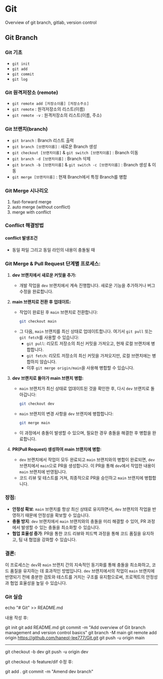 # Git
Overview of git branch, gitlab, version control

## Git Branch

### Git 기초

- `git init`
- `git add`
- `git commit`
- `git log`

### Git 원격저장소 (remote)

- `git remote add [저장소이름] [저장소주소]`
- `git remote` : 원걱저장소의 리스트(이름)
- `git remote -v` : 원격저장소의 리스트(이름, 주소)

### Git 브랜치(branch)

- `git branch` : Branch 리스트 출력
- `git branch [브랜치이름]` : 새로운 Branch 생성
- `git checkout [브랜치이름]` & `git switch [브랜치이름]` : Branch 이동
- `git branch -d [브랜치이름]` : Branch 삭제
- `git branch -b [브랜치이름]` & `git switch -c [브랜치이름]` : Branch 생성 & 이동
- `git merge [브랜치이름]` : 현재 Branch에서 특정 Branch를 병합

### Git Merge 시나리오

1. fast-forward merge
2. auto merge (without conflict)
3. merge with conflict

### Conflict 해결방법

#### conflict 발생조건

- 동일 파일 그리고 동일 라인의 내용이 충돌될 때

### Git Merge & Pull Request 단계별 프로세스:

1. **dev 브랜치에서 새로운 커밋을 추가:**
   - 개발 작업을 `dev` 브랜치에서 계속 진행합니다. 새로운 기능을 추가하거나 버그 수정을 완료합니다.

2. **main 브랜치로 전환 후 업데이트:**
   - 작업이 완료된 후 `main` 브랜치로 전환합니다:
     ```bash
     git checkout main
     ```
   - 그 다음, `main` 브랜치를 최신 상태로 업데이트합니다. 여기서 `git pull` 또는 `git fetch`를 사용할 수 있습니다:
     - `git pull`: 리모트 저장소의 최신 커밋을 가져오고, 현재 로컬 브랜치에 병합합니다.
     - `git fetch`: 리모트 저장소의 최신 커밋을 가져오지만, 로컬 브랜치에는 병합하지 않습니다.
     - 이후 `git merge origin/main`을 사용해 병합할 수 있습니다.

3. **dev 브랜치로 돌아가 main 브랜치 병합:**
   - `main` 브랜치가 최신 상태로 업데이트된 것을 확인한 후, 다시 `dev` 브랜치로 돌아갑니다:
     ```bash
     git checkout dev
     ```
   - `main` 브랜치의 변경 사항을 `dev` 브랜치에 병합합니다:
     ```bash
     git merge main
     ```
   - 이 과정에서 충돌이 발생할 수 있으며, 필요한 경우 충돌을 해결한 후 병합을 완료합니다.

4. **PR(Pull Request) 생성하여 main 브랜치에 병합:**
   - `dev` 브랜치에서 작업이 모두 완료되고 `main` 브랜치와의 병합이 완료되면, `dev` 브랜치에서 `main`으로 PR을 생성합니다. 이 PR을 통해 `dev`에서 작업한 내용이 `main` 브랜치에 반영됩니다.
   - 코드 리뷰 및 테스트를 거쳐, 최종적으로 PR을 승인하고 `main` 브랜치에 병합합니다.

### 장점:
- **안정성 확보**: `main` 브랜치를 항상 최신 상태로 유지하면서, `dev` 브랜치의 작업을 반영하기 때문에 안정성을 확보할 수 있습니다.
- **충돌 방지**: `dev` 브랜치에서 `main` 브랜치와의 충돌을 미리 해결할 수 있어, PR 과정에서 발생할 수 있는 충돌을 최소화할 수 있습니다.
- **협업 효율성 증가**: PR을 통한 코드 리뷰와 피드백 과정을 통해 코드 품질을 유지하고, 팀 내 협업을 강화할 수 있습니다.

### 결론:
이 프로세스는 `dev`와 `main` 브랜치 간의 지속적인 동기화를 통해 충돌을 최소화하고, 코드 품질을 유지하는 데 효과적인 방법입니다. `dev` 브랜치에서의 작업이 `main` 브랜치에 반영되기 전에 충분한 검토와 테스트를 거치는 구조를 유지함으로써, 프로젝트의 안정성과 협업 효율성을 높일 수 있습니다.


### Git 실습
echo "# Git" >> README.md

내용 작성 후:

git init
git add README.md
git commit -m "Add overview of Git branch management and version control basics"
git branch -M main
git remote add origin https://github.com/haneol-lee777/Git.git
git push -u origin main

-----

git checkout -b dev
git push -u origin dev

git checkout -b feature/dif
수정 후:

git add .
git commit -m "Amend dev branch"

